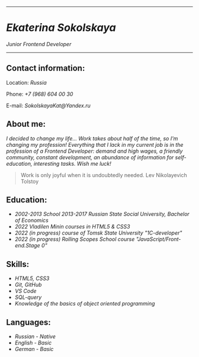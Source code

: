
* * * *

# _Ekaterina Sokolskaya_ #

_Junior Frontend Developer_

***

## Contact information: ##

Location: _Russia_

Phone: _+7 (968) 604 00 30_

E-mail: _SokolskayaKat@Yandex.ru_


## About me: ##

_I decided to change my life... Work takes about half of the time, so I'm changing my profession! Everything that I lack in my current job is in the profession of a Frontend Developer: demand and high wages, a friendly community, constant development, an abundance of information for self-education, interesting tasks. Wish me luck!_

>Work is only joyful when it is undoubtedly needed. Lev Nikolayevich Tolstoy

## Education: ##

- _2002-2013 School 2013-2017 Russian State Social University, Bachelor of Economics_
- _2022 Vladilen Minin courses in HTML5 & CSS3_
- _2022 (in progress) course of Tomsk State University "1C-developer"_
- _2022 (in progress) Rolling Scopes School course "JavaScript/Front-end.Stage 0"_

## Skills: ##
- _HTML5, CSS3_
- _Git, GitHub_
- _VS Code_
- _SQL-query_
- _Knowledge of the basics of object oriented programming_

## Languages: ##

- _Russian - Native_
- _English - Basic_
- _German - Basic_